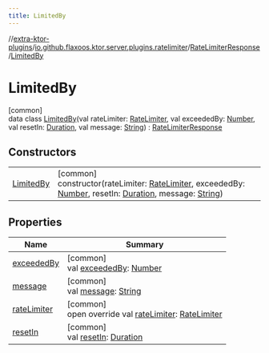 ```yaml
---
title: LimitedBy
---
```


//[extra-ktor-plugins](../../../../index.md)/[io.github.flaxoos.ktor.server.plugins.ratelimiter](../../index.md)/[RateLimiterResponse](../index.md)/[LimitedBy](index.md)

# LimitedBy

[common]\
data class [LimitedBy](index.md)(val rateLimiter: [RateLimiter](../../-rate-limiter/index.md), val
exceededBy: [Number](https://kotlinlang.org/api/latest/jvm/stdlib/kotlin/-number/index.md), val
resetIn: [Duration](https://kotlinlang.org/api/latest/jvm/stdlib/kotlin.time/-duration/index.md), val
message: [String](https://kotlinlang.org/api/latest/jvm/stdlib/kotlin/-string/index.md)) : [RateLimiterResponse](../index.md)

## Constructors

|                             |                                                                                                                                                                                                                                                                                                                                                                          |
|-----------------------------|--------------------------------------------------------------------------------------------------------------------------------------------------------------------------------------------------------------------------------------------------------------------------------------------------------------------------------------------------------------------------|
| [LimitedBy](-limited-by.md) | [common]<br>constructor(rateLimiter: [RateLimiter](../../-rate-limiter/index.md), exceededBy: [Number](https://kotlinlang.org/api/latest/jvm/stdlib/kotlin/-number/index.md), resetIn: [Duration](https://kotlinlang.org/api/latest/jvm/stdlib/kotlin.time/-duration/index.md), message: [String](https://kotlinlang.org/api/latest/jvm/stdlib/kotlin/-string/index.md)) |

## Properties

| Name                           | Summary                                                                                                                         |
|--------------------------------|---------------------------------------------------------------------------------------------------------------------------------|
| [exceededBy](exceeded-by.md)   | [common]<br>val [exceededBy](exceeded-by.md): [Number](https://kotlinlang.org/api/latest/jvm/stdlib/kotlin/-number/index.md)    |
| [message](message.md)          | [common]<br>val [message](message.md): [String](https://kotlinlang.org/api/latest/jvm/stdlib/kotlin/-string/index.md)           |
| [rateLimiter](rate-limiter.md) | [common]<br>open override val [rateLimiter](rate-limiter.md): [RateLimiter](../../-rate-limiter/index.md)                       |
| [resetIn](reset-in.md)         | [common]<br>val [resetIn](reset-in.md): [Duration](https://kotlinlang.org/api/latest/jvm/stdlib/kotlin.time/-duration/index.md) |

